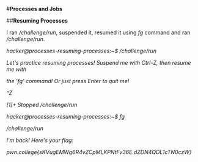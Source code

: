 #**Processes and Jobs**

##**Resuming Processes**

I ran _/challenge/run_, suspended it, resumed it using _fg_ command and ran _/challenge/run_.

_hacker@processes-resuming-processes:~$ /challenge/run_

_Let's practice resuming processes! Suspend me with Ctrl-Z, then resume me with_

_the 'fg' command! Or just press Enter to quit me!_

_^Z_

_\[1\]+ Stopped /challenge/run_

_hacker@processes-resuming-processes:~$ fg_

_/challenge/run_

_I'm back! Here's your flag:_

_pwn.college{sKVugEMWg6R4vZCpMLKPNtFv36E.dZDN4QDL1cTN0czW}_
